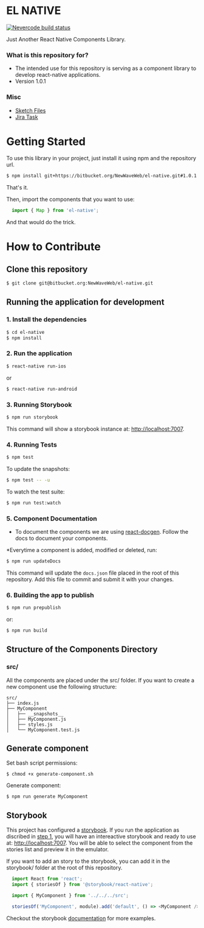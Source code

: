 # EL NATIVE

[![Nevercode build status](https://app.nevercode.io/api/projects/00221536-8b56-4bfd-8d15-b6b7c876d4f6/workflows/26972073-bbf4-4458-8c20-a02c9a4bcba3/status_badge.svg?branch=develop)](https://app.nevercode.io/#/project/00221536-8b56-4bfd-8d15-b6b7c876d4f6/workflow/26972073-bbf4-4458-8c20-a02c9a4bcba3/latestBuild?branch=develop)

Just Another React Native Components Library.

### What is this repository for?

* The intended use for this repository is serving as a component library to develop react-native applications.
* Version 1.0.1

### Misc

- [Sketch Files](https://bitbucket.org/NewWaveWeb/el-native-sketch)
- [Jira Task](https://newwaveweb.atlassian.net/browse/MIW-894)

# Getting Started

To use this library in your project, just install it using npm and the repository url.

```bash
$ npm install git+https://bitbucket.org/NewWaveWeb/el-native.git#1.0.1 --save
```

That's it.

Then, import the components that you want to use:

```js
  import { Map } from 'el-native';
```

And that would do the trick.

# How to Contribute

## Clone this repository

``` bash
$ git clone git@bitbucket.org:NewWaveWeb/el-native.git
```

## Running the application for development

### 1. Install the dependencies

``` bash
$ cd el-native
$ npm install
```

### 2. Run the application

``` bash
$ react-native run-ios
```

or

``` bash
$ react-native run-android
```

### 3. Running Storybook

``` bash
$ npm run storybook
```

This command will show a storybook instance at: [http://localhost:7007](http://localhost:7007).

### 4. Running Tests

``` bash
$ npm test
```

To update the snapshots:
``` bash
$ npm test -- -u
```

To watch the test suite:
``` bash
$ npm run test:watch
```

### 5. Component Documentation
* To document the components we are using [react-docgen](https://github.com/reactjs/react-docgen). Follow the docs to document your components.

*Everytime a component is added, modified or deleted, run:
``` bash
$ npm run updateDocs
```

This command will update the `docs.json` file placed in the root of this repository. Add this file to commit and submit it with your changes.

### 6. Building the app to publish

``` bash
$ npm run prepublish
```

or:

``` bash
$ npm run build
```

## Structure of the Components Directory

### src/

All the components are placed under the src/ folder. If you want to create a new component use the following structure:

```
src/
├── index.js
├── MyComponent
│   ├── __snapshots__
│   ├── MyComponent.js
│   ├── styles.js
│   └── MyComponent.test.js
```

## Generate component

Set bash script permissions:

```
$ chmod +x generate-component.sh
```

Generate component:

```
$ npm run generate MyComponent
```

## Storybook

This project has configured a [storybook](https://storybook.js.org/). If you run the application as discribed in [step 1](#running-the-application-for-development), you will have an intereactive storybook and ready to use at: [http://localhost:7007](http://localhost:7007). You will be able to select the component from the stories list and preview it in the emulator.

If you want to add an story to the storybook, you can add it in the storybook/ folder at the root of this repository.

```js
  import React from 'react';
  import { storiesOf } from '@storybook/react-native';

  import { MyComponent } from '../../../src';

  storiesOf('MyComponent', module).add('default', () => <MyComponent />);
```

Checkout the storybook [documentation](https://storybook.js.org/basics/guide-react/) for more examples.

